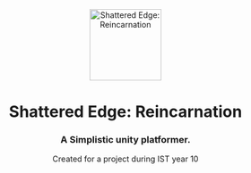 <div align="center">
     <img src="https://raw.githubusercontent.com/jean1398reborn/ShatteredEdgeReincarnation/master/ShatteredLogo.png" alt="Shattered Edge: Reincarnation" height="128">
  <h1><strong>Shattered Edge: Reincarnation</strong></h1>
</div>

<div align="center">
  <h3 align="center">
     A Simplistic unity platformer.
  </h3>
  Created for a project during IST year 10
</p>
